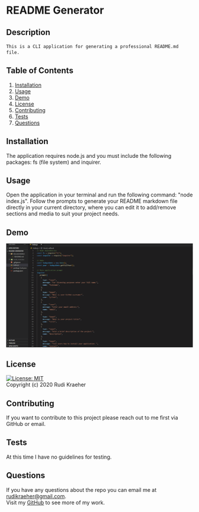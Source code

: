 # README Generator

## Description
    This is a CLI application for generating a professional README.md file.
    
## Table of Contents 
1. [Installation](#installation)
2. [Usage](#usage)
3. [Demo](#demo)
4. [License](#license)
5. [Contributing](#contributing)
6. [Tests](#tests)
7. [Questions](#questions)
    
## Installation
The application requires node.js and you must include the following packages: fs (file system) and inquirer.

## Usage
Open the application in your terminal and run the following command: "node index.js". Follow the prompts to generate your README markdown file directly in your current directory, where you can edit it to add/remove sections and media to suit your project needs.

## Demo
<img src="demo.gif" alt="Application usage demo video">  


## License 
[![License: MIT](https://img.shields.io/badge/License-MIT-yellow.svg)](https://opensource.org/licenses/MIT)  
Copyright (c) 2020 Rudi Kraeher
    
## Contributing
If you want to contribute to this project please reach out to me first via GitHub or email.
    
## Tests
At this time I have no guidelines for testing. 
    
## Questions
If you have any questions about the repo you can email me at rudikraeher@gmail.com.  
Visit my [GitHub](https://github.com/rkraeher) to see more of my work.